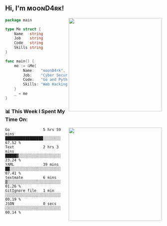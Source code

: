 <h2> Hi, I'm ᴍᴏᴏɴD4ʀᴋ!</h2>
<img align='right' src="https://github-readme-stats.vercel.app/api?username=moond4rk&show_icons=true&theme=radical" width="300">


```go
package main

type Me struct {
	Name   string
	Job    string
	Code   string
	Skills string
}

func main() {
	me := &Me{
		Name:   "moonD4rk",
		Job:    "Cyber Security Engineer",
		Code:   "Go and Python and Others",
		Skills: "Web Hacking ^o^",
	}
	_ = me
}
```



<h3>📊 This Week I Spent My Time On:</h3>
<img align='right' src="https://spotify-github-profile.vercel.app/api/view?uid=dayjackson56081&cover_image=true&theme=novatorem" width="300">

<!--START_SECTION:waka-->

```text
Go               5 hrs 59 mins   █████████████████░░░░░░░░   67.52 %
Text             2 hrs 3 mins    █████▓░░░░░░░░░░░░░░░░░░░   23.24 %
YAML             39 mins         ██░░░░░░░░░░░░░░░░░░░░░░░   07.41 %
textmate         6 mins          ▒░░░░░░░░░░░░░░░░░░░░░░░░   01.26 %
GitIgnore file   1 min           ░░░░░░░░░░░░░░░░░░░░░░░░░   00.19 %
JSON             0 secs          ░░░░░░░░░░░░░░░░░░░░░░░░░   00.14 %
```

<!--END_SECTION:waka-->

